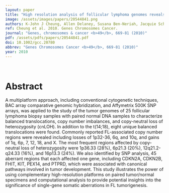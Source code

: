 ```yaml
---
layout: paper
title: "High resolution analysis of follicular lymphoma genomes reveals somatic recurrent sites of copy-neutral loss of heterozygosity and copy number alterations that target single genes."
image: /assets/images/papers/20544841.png
authors: K-John J Cheung, Allen Delaney, Susana Ben-Neriah, Jacquie Schein, Tang Lee, Sohrab P Shah, Dorothy Cheung, Nathalie A Johnson, Andrew J Mungall, Adele Telenius, Betty Lai, Merrill Boyle, Joseph M Connors, Randy D Gascoyne, Marco A Marra, Douglas E Horsman
ref: Cheung et al. 2010. Genes Chromosomes Cancer.
journal: "Genes, chromosomes & cancer <b>49</b>, 669-81 (2010)"
pdf: /assets/pdfs/papers/20544841.pdf
doi: 10.1002/gcc.20780
abbrev: "Genes Chromosomes Cancer <b>49</b>, 669-81 (2010)"
year: 2010
---
```


<br />
<div data-badge-popover="right" data-badge-type="donut" data-pmid="20544841" data-hide-no-mentions="true" class="altmetric-embed"></div>

# Abstract

A multiplatform approach, including conventional cytogenetic techniques, BAC array comparative genomic hybridization, and Affymetrix 500K SNP arrays, was applied to the study of the tumor genomes of 25 follicular lymphoma biopsy samples with paired normal DNA samples to characterize balanced translocations, copy number imbalances, and copy-neutral loss of heterozygosity (cnLOH). In addition to the t(14;18), eight unique balanced translocations were found. Commonly reported FL-associated copy number regions were revealed including losses of 1p32-36, 6q, and 10q, and gains of 1q, 6p, 7, 12, 18, and X. The most frequent regions affected by copy-neutral loss of heterozygosity were 1p36.33 (28%), 6p21.3 (20%), 12q21.2-q24.33 (16%), and 16p13.3 (24%). We also identified by SNP analysis, 45 aberrant regions that each affected one gene, including CDKN2A, CDKN2B, FHIT, KIT, PEX14, and PTPRD, which were associated with canonical pathways involved in tumor development. This study illustrates the power of using complementary high-resolution platforms on paired tumor/normal specimens and computational analysis to provide potential insights into the significance of single-gene somatic aberrations in FL tumorigenesis.

